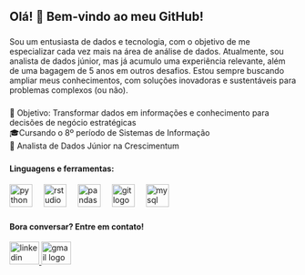 <h2>Olá! 👋 Bem-vindo ao meu GitHub!</h2>

###

<p align="left">Sou um entusiasta de dados e tecnologia, com o objetivo de me especializar cada vez mais na área de análise de dados. Atualmente, sou analista de dados júnior, mas já acumulo uma experiência relevante, além de uma bagagem de 5 anos em outros desafios. Estou sempre buscando ampliar meus conhecimentos, com soluções inovadoras e sustentáveis para problemas complexos (ou não).</p>

###

<p align="left">🎯 Objetivo: Transformar dados em informações e conhecimento para decisões de negócio estratégicas<br>🎓Cursando o 8º período de Sistemas de Informação<br>💼 Analista de Dados Júnior na Crescimentum</p>

###
<h4 align="left">Linguagens e ferramentas:</h4>
<div align="left">
  <img src="https://cdn.jsdelivr.net/gh/devicons/devicon/icons/python/python-original.svg" height="40" alt="python logo"  />
  <img width="12" />
  <img src="https://cdn.jsdelivr.net/gh/devicons/devicon/icons/rstudio/rstudio-original.svg" height="40" alt="rstudio logo"  />
  <img width="12" />
  <img src="https://cdn.jsdelivr.net/gh/devicons/devicon/icons/pandas/pandas-original.svg" height="40" alt="pandas logo"  />
  <img width="12" />
  <img src="https://cdn.jsdelivr.net/gh/devicons/devicon/icons/git/git-original.svg" height="40" alt="git logo"  />
  <img width="12" />
  <img src="https://skillicons.dev/icons?i=mysql" height="40" alt="mysql logo"  />
</div>

###

<h4 align="left">Bora conversar? Entre em contato!</h4>
<div align="left">
  <a href="https://www.linkedin.com/in/matheus-damascen0/" target="_blank">
    <img src="https://raw.githubusercontent.com/maurodesouza/profile-readme-generator/master/src/assets/icons/social/linkedin/default.svg" width="52" height="40" alt="linkedin logo"  />
  </a>
  <a href="mailto:m.damasceno7200@gmail.com" target="_blank">
    <img src="https://raw.githubusercontent.com/maurodesouza/profile-readme-generator/master/src/assets/icons/social/gmail/default.svg" width="52" height="40" alt="gmail logo"  />
  </a>
</div>

###
